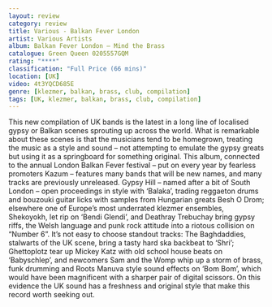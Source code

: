 ```yaml
---
layout: review
category: review
title: Various - Balkan Fever London 
artist: Various Artists
album: Balkan Fever London – Mind the Brass
catalogue: Green Queen 0205557GQM
rating: "****"
classification: "Full Price (66 mins)"
location: [UK]
video: 4t3YQCD685E
genre: [klezmer, balkan, brass, club, compilation]
tags: [UK, klezmer, balkan, brass, club, compilation]
---
```


This new compilation of UK bands is the latest in a long line of localised gypsy or Balkan scenes sprouting up across the world. What is remarkable about these scenes is that the musicians tend to be homegrown, treating the music as a style and sound – not attempting to emulate the gypsy greats but using it as a springboard for something original. This album, connected to the annual London Balkan Fever festival – put on every year by fearless promoters Kazum – features many bands that will be new names, and many tracks are previously unreleased. Gypsy Hill – named after a bit of South London – open proceedings in style with ‘Balaka’, trading reggaeton drums and bouzouki guitar licks with samples from Hungarian greats Besh O Drom; elsewhere one of Europe’s most underrated klezmer ensembles, Shekoyokh, let rip on ‘Bendi Glendi’, and Deathray Trebuchay bring gypsy riffs, the Welsh language and punk rock attitude into a riotous collision on “Number 6”. It’s not easy to choose standout tracks: The Baghdaddies, stalwarts of the UK scene, bring a tasty hard ska backbeat to ‘Shri’; Ghettoplotz tear up Mickey Katz with old school house beats on ‘Babyschlep’, and newcomers Sam and the Womp whip up a storm of brass, funk drumming and Roots Manuva style sound effects on ‘Bom Bom’, which would have been magnificent with a sharper pair of digital scissors. On this evidence the UK sound has a freshness and original style that make this record worth seeking out.